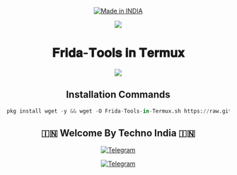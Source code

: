 <p align="center">
<a href="https://t.me/rktechnoindians"><img title="Made in INDIA" src="https://img.shields.io/badge/MADE%20IN-INDIA-SCRIPT?colorA=%23ff8100&colorB=%23017e40&colorC=%23ff0000&style=for-the-badge"></a>
</p>

<a name="readme-top"></a>


<p align="center"> 
 <img src="https://readme-typing-svg.herokuapp.com?font=Fira+Code&weight=800&size=35&pause=1000&color=F74848&center=true&vCenter=true&random=false&width=435&lines=𝐅𝐫𝐢𝐝𝐚-𝐓𝐨𝐨𝐥𝐬+𝐢𝐧+𝐓𝐞𝐫𝐦𝐮𝐱" /> 
 </p>


<div align="center">
  <h1 align="center">𝐅𝐫𝐢𝐝𝐚-𝐓𝐨𝐨𝐥𝐬 𝐢𝐧 𝐓𝐞𝐫𝐦𝐮𝐱</h1>

<p align="center">
<a href="https://t.me/rktechnoindians"><img src="https://s10.gifyu.com/images/SrIwA.gif"></a>
</p>





## Installation Commands
```python
pkg install wget -y && wget -O Frida-Tools-in-Termux.sh https://raw.githubusercontent.com/TechnoIndian/Frida-Tools/main/Frida-Tools-in-Termux.sh && chmod -R +x Frida-Tools-in-Termux.sh && ./Frida-Tools-in-Termux.sh
```


## 🇮🇳 Welcome By Techno India 🇮🇳

[![Telegram](https://img.shields.io/badge/TELEGRAM-CHANNEL-red?style=for-the-badge&logo=telegram)](https://t.me/rktechnoindians)
  </a><p>
[![Telegram](https://img.shields.io/badge/TELEGRAM-OWNER-red?style=for-the-badge&logo=telegram)](https://t.me/RK_TECHNO_INDIA)
</p>
